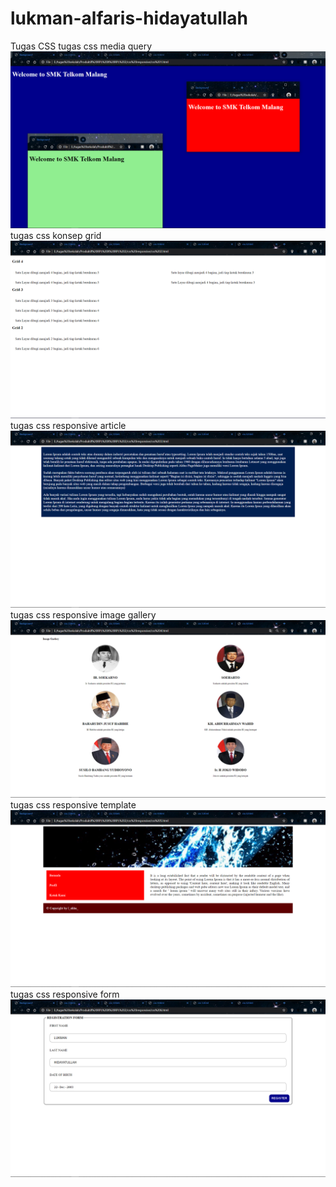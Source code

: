 # lukman-alfaris-hidayatullah
Tugas CSS
tugas css media query
![Alt text](https://github.com/lhidayatullah/lukman-alfaris-hidayatullah/blob/master/css%20responsive%201.png)
tugas css konsep grid
![Alt text](https://github.com/lhidayatullah/lukman-alfaris-hidayatullah/blob/master/css%20responsive%202.png)
tugas css responsive article
![Alt text](https://github.com/lhidayatullah/lukman-alfaris-hidayatullah/blob/master/css%20responsive%203.png)
tugas css responsive image gallery
![Alt text](https://github.com/lhidayatullah/lukman-alfaris-hidayatullah/blob/master/css%20responsive%204.png)
tugas css responsive template
![Alt text](https://github.com/lhidayatullah/lukman-alfaris-hidayatullah/blob/master/css%20responsive%205.png)
tugas css responsive form
![Alt text](https://github.com/lhidayatullah/lukman-alfaris-hidayatullah/blob/master/css%20responsive%206.png)
